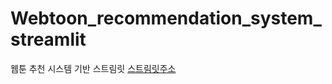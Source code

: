 # Webtoon_recommendation_system_streamlit

웹툰 추천 시스템 기반 스트림릿
[스트림릿주소]("https://chaliechu117-webtoon-recommendation-system-streaml-genre-8v7k4z.streamlitapp.com/")
